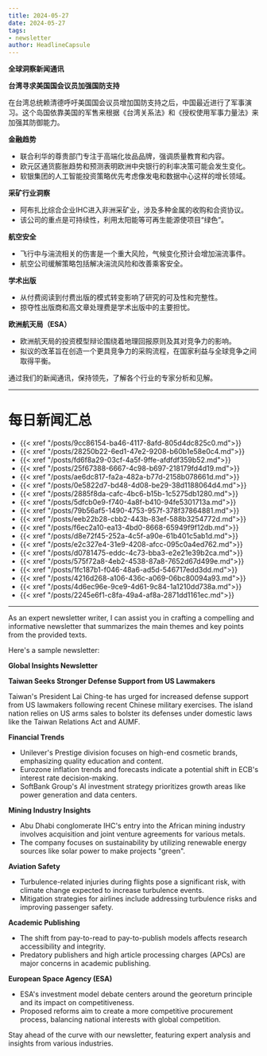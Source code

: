 ```yaml
---
title: 2024-05-27
date: 2024-05-27
tags: 
- newsletter
author: HeadlineCapsule
---
```


**全球洞察新闻通讯**

**台湾寻求美国国会议员加强国防支持**

在台湾总统赖清德呼吁美国国会议员增加国防支持之后，中国最近进行了军事演习。这个岛国依靠美国的军售来根据《台湾关系法》和《授权使用军事力量法》来加强其防御能力。

**金融趋势**

* 联合利华的尊贵部门专注于高端化妆品品牌，强调质量教育和内容。
* 欧元区通货膨胀趋势和预测表明欧洲中央银行的利率决策可能会发生变化。
* 软银集团的人工智能投资策略优先考虑像发电和数据中心这样的增长领域。

**采矿行业洞察**

* 阿布扎比综合企业IHC进入非洲采矿业，涉及多种金属的收购和合资协议。
* 该公司的重点是可持续性，利用太阳能等可再生能源使项目“绿色”。

**航空安全**

* 飞行中与湍流相关的伤害是一个重大风险，气候变化预计会增加湍流事件。
* 航空公司缓解策略包括解决湍流风险和改善乘客安全。

**学术出版**

* 从付费阅读到付费出版的模式转变影响了研究的可及性和完整性。
* 掠夺性出版商和高文章处理费是学术出版中的主要担忧。

**欧洲航天局（ESA）**

* 欧洲航天局的投资模型辩论围绕着地理回报原则及其对竞争力的影响。
* 拟议的改革旨在创造一个更具竞争力的采购流程，在国家利益与全球竞争之间取得平衡。

通过我们的新闻通讯，保持领先，了解各个行业的专家分析和见解。

---

# 每日新闻汇总

- {{< xref "/posts/9cc86154-ba46-4117-8afd-805d4dc825c0.md">}}
- {{< xref "/posts/28250b22-6ed1-47e2-9208-b60b1e58e0c4.md">}}
- {{< xref "/posts/fd6f8a29-03cf-4a5f-9ffe-afdfdf359b52.md">}}
- {{< xref "/posts/25f67388-6667-4c98-b697-218179fd4d19.md">}}
- {{< xref "/posts/ae6dc817-fa2a-482a-b77d-2158b078661d.md">}}
- {{< xref "/posts/0e5822d7-bd48-4d08-be29-38d1188064d4.md">}}
- {{< xref "/posts/2885f8da-cafc-4bc6-b15b-1c5275db1280.md">}}
- {{< xref "/posts/5dfcb0e9-f740-4a8f-b410-94fe5301713a.md">}}
- {{< xref "/posts/79b56af5-1490-4753-957f-378f37864881.md">}}
- {{< xref "/posts/eeb22b28-cbb2-443b-83ef-588b3254772d.md">}}
- {{< xref "/posts/f6ec2a10-ea13-4bd0-8668-65949f9f12db.md">}}
- {{< xref "/posts/d8e72f45-252a-4c5f-a90e-61b401c5ab1d.md">}}
- {{< xref "/posts/e2c327e4-31e9-4208-afcc-095c0a4ed762.md">}}
- {{< xref "/posts/d0781475-eddc-4c73-bba3-e2e21e39b2ca.md">}}
- {{< xref "/posts/575f72a8-4eb2-4538-87a8-7652d67d499e.md">}}
- {{< xref "/posts/1fc187b1-f046-48a6-ad5d-546717edd3dd.md">}}
- {{< xref "/posts/4216d268-a106-436c-a069-06bc80094a93.md">}}
- {{< xref "/posts/4d6ec96e-9ce9-4d61-9c84-1a1210dd738a.md">}}
- {{< xref "/posts/2245e6f1-c8fa-49a4-af8a-2871dd1161ec.md">}}

---

As an expert newsletter writer, I can assist you in crafting a compelling and informative newsletter that summarizes the main themes and key points from the provided texts.

Here's a sample newsletter:

**Global Insights Newsletter**

**Taiwan Seeks Stronger Defense Support from US Lawmakers**

Taiwan's President Lai Ching-te has urged for increased defense support from US lawmakers following recent Chinese military exercises. The island nation relies on US arms sales to bolster its defenses under domestic laws like the Taiwan Relations Act and AUMF.

**Financial Trends**

* Unilever's Prestige division focuses on high-end cosmetic brands, emphasizing quality education and content.
* Eurozone inflation trends and forecasts indicate a potential shift in ECB's interest rate decision-making.
* SoftBank Group's AI investment strategy prioritizes growth areas like power generation and data centers.

**Mining Industry Insights**

* Abu Dhabi conglomerate IHC's entry into the African mining industry involves acquisition and joint venture agreements for various metals.
* The company focuses on sustainability by utilizing renewable energy sources like solar power to make projects "green".

**Aviation Safety**

* Turbulence-related injuries during flights pose a significant risk, with climate change expected to increase turbulence events.
* Mitigation strategies for airlines include addressing turbulence risks and improving passenger safety.

**Academic Publishing**

* The shift from pay-to-read to pay-to-publish models affects research accessibility and integrity.
* Predatory publishers and high article processing charges (APCs) are major concerns in academic publishing.

**European Space Agency (ESA)**

* ESA's investment model debate centers around the georeturn principle and its impact on competitiveness.
* Proposed reforms aim to create a more competitive procurement process, balancing national interests with global competition.

Stay ahead of the curve with our newsletter, featuring expert analysis and insights from various industries.

